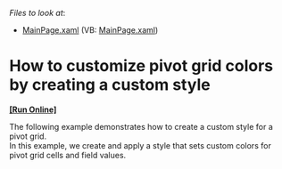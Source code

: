 <!-- default file list -->
*Files to look at*:

* [MainPage.xaml](./CS/DXPivotGrid_CustomizeBrushes/MainPage.xaml) (VB: [MainPage.xaml](./VB/DXPivotGrid_CustomizeBrushes/MainPage.xaml))
<!-- default file list end -->
# How to customize pivot grid colors by creating a custom style
<!-- run online -->
**[[Run Online]](https://codecentral.devexpress.com/e3853)**
<!-- run online end -->


<p>The following example demonstrates how to create a custom style for a pivot grid.<br />
In this example, we create and apply a style that sets custom colors for pivot grid cells and field values.</p><br />


<br/>


